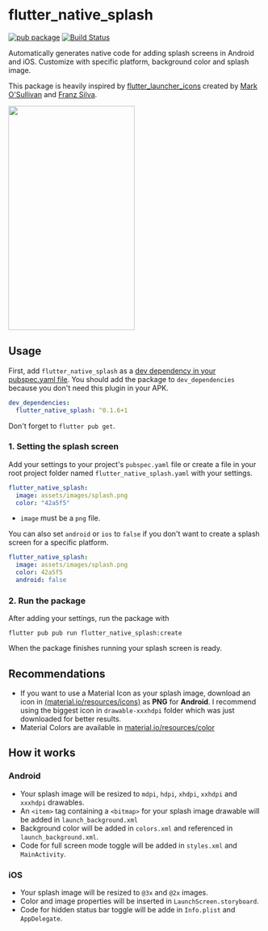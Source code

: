 # flutter_native_splash
[![pub package](https://img.shields.io/pub/v/flutter_native_splash)](https://pub.dev/packages/flutter_native_splash)
[![Build Status](https://img.shields.io/travis/henriquearthur/flutter_native_splash)](https://travis-ci.org/henriquearthur/flutter_native_splash)

Automatically generates native code for adding splash screens in Android and iOS. Customize with specific platform, background color and splash image.

This package is heavily inspired by [flutter_launcher_icons](https://pub.dev/packages/flutter_launcher_icons) created by [Mark O'Sullivan](https://github.com/MarkOSullivan94) and [Franz Silva](https://github.com/franzsilva).

<p>
	<img src="https://raw.githubusercontent.com/henriquearthur/flutter_native_splash/master/splash_demo.gif" width="250" height="443"  />
</p>

## Usage
First, add `flutter_native_splash` as a [dev dependency in your pubspec.yaml file](https://pub.dev/packages/flutter_native_splash#-installing-tab-). You should add the package to `dev_dependencies` because you don't need this plugin in your APK.

```yaml
dev_dependencies:
  flutter_native_splash: ^0.1.6+1
```

Don't forget to `flutter pub get`.

### 1. Setting the splash screen
Add your settings to your project's `pubspec.yaml` file or create a file in your root project folder named `flutter_native_splash.yaml` with your settings.

```yaml
flutter_native_splash:
  image: assets/images/splash.png
  color: "42a5f5"
```

* `image` must be a `png` file.

You can also set `android` or `ios` to `false` if you don't want to create a splash screen for a specific platform.
```yaml
flutter_native_splash:
  image: assets/images/splash.png
  color: 42a5f5
  android: false
```

### 2. Run the package
After adding your settings, run the package with

```
flutter pub pub run flutter_native_splash:create
```

When the package finishes running your splash screen is ready.

## Recommendations
* If you want to use a Material Icon as your splash image, download an icon in [(material.io/resources/icons)](https://material.io/resources/icons/) as **PNG** for **Android**. I recommend using the biggest icon in `drawable-xxxhdpi` folder which was just downloaded for better results.
* Material Colors are available in [material.io/resources/color](https://material.io/resources/color/#!/)

## How it works
### Android
* Your splash image will be resized to `mdpi`, `hdpi`, `xhdpi`, `xxhdpi` and `xxxhdpi` drawables.
* An `<item>` tag containing a `<bitmap>` for your splash image drawable will be added in `launch_background.xml`
* Background color will be added in `colors.xml` and referenced in `launch_background.xml`.
* Code for full screen mode toggle will be added in `styles.xml` and `MainActivity`.

### iOS
* Your splash image will be resized to `@3x` and `@2x` images.
* Color and image properties will be inserted in `LaunchScreen.storyboard`.
* Code for hidden status bar toggle will be adde in `Info.plist` and `AppDelegate`.